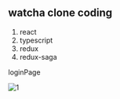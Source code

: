 <h2>watcha clone coding</h2>

1. react
2. typescript
3. redux
4. redux-saga

loginPage

![1](https://user-images.githubusercontent.com/53888108/133976846-eb5637b2-b68d-4d00-bf14-f483ba16098e.JPG)
